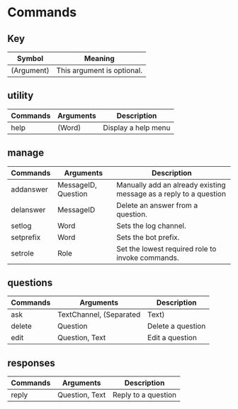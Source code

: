# Commands

## Key
| Symbol     | Meaning                    |
| ---------- | -------------------------- |
| (Argument) | This argument is optional. |

## utility
| Commands | Arguments | Description         |
| -------- | --------- | ------------------- |
| help     | (Word)    | Display a help menu |

## manage
| Commands  | Arguments           | Description                                                       |
| --------- | ------------------- | ----------------------------------------------------------------- |
| addanswer | MessageID, Question | Manually add an already existing message as a reply to a question |
| delanswer | MessageID           | Delete an answer from a question.                                 |
| setlog    | Word                | Sets the log channel.                                             |
| setprefix | Word                | Sets the bot prefix.                                              |
| setrole   | Role                | Set the lowest required role to invoke commands.                  |

## questions
| Commands | Arguments                     | Description                 |
| -------- | ----------------------------- | --------------------------- |
| ask      | TextChannel, (Separated|Text) | Ask the channel a question. |
| delete   | Question                      | Delete a question           |
| edit     | Question, Text                | Edit a question             |

## responses
| Commands | Arguments      | Description         |
| -------- | -------------- | ------------------- |
| reply    | Question, Text | Reply to a question |

